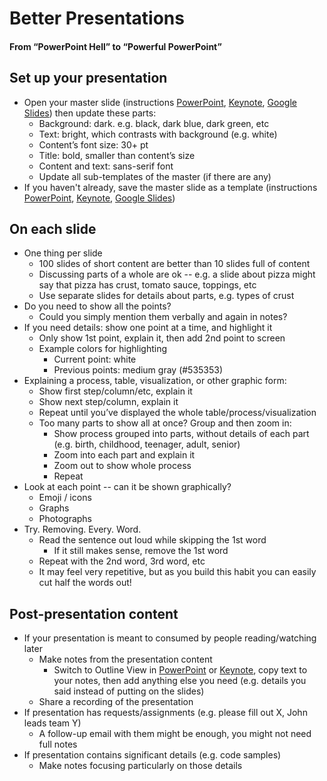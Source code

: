 # Better Presentations
#### From “PowerPoint Hell” to “Powerful PowerPoint”

## Set up your presentation
* Open your master slide (instructions [PowerPoint](https://support.office.com/en-us/article/video-use-slide-masters-to-customize-a-presentation-055c0629-bf35-426a-bd19-5f0780fbc9af), [Keynote](https://www.lynda.com/Keynote-tutorials/Work-master-slides/5034163/3503480-4.html), [Google Slides](https://www.youtube.com/watch?v=S5XWMioTapk)) then update these parts: 
  * Background: dark. e.g. black, dark blue, dark green, etc
  * Text: bright, which contrasts with background (e.g. white) 
  * Content’s font size: 30+ pt
  * Title: bold, smaller than content’s size
  * Content and text: sans-serif font
  * Update all sub-templates of the master (if there are any)
* If you haven't already, save the master slide as a template (instructions [PowerPoint](https://support.microsoft.com/en-us/help/4028667/powerpoint-create-a-slide-master-in-powerpoint), [Keynote](https://support.apple.com/guide/keynote/create-and-manage-keynote-themes-tanb343cb739/mac), [Google Slides](https://business.tutsplus.com/tutorials/make-google-slides-template--cms-29864))

## On each slide
* One thing per slide
  * 100 slides of short content are better than 10 slides full of content
  * Discussing parts of a whole are ok -- e.g. a slide about pizza might say that pizza has crust, tomato sauce, toppings, etc
  * Use separate slides for details about parts, e.g. types of crust
* Do you need to show all the points?
  * Could you simply mention them verbally and again in notes?
* If you need details: show one point at a time, and highlight it
  * Only show 1st point, explain it, then add 2nd point to screen
  * Example colors for highlighting
    * Current point: white
    * Previous points: medium gray (#535353)
* Explaining a process, table, visualization, or other graphic form:
  * Show first step/column/etc, explain it
  * Show next step/column, explain it
  * Repeat until you’ve displayed the whole table/process/visualization
  * Too many parts to show all at once? Group and then zoom in:
    * Show process grouped into parts, without details of each part (e.g. birth, childhood, teenager, adult, senior)
    * Zoom into each part and explain it
    * Zoom out to show whole process
    * Repeat
* Look at each point -- can it be shown graphically?
  * Emoji / icons 
  * Graphs
  * Photographs
* Try. Removing. Every. Word. 
  * Read the sentence out loud while skipping the 1st word
    * If it still makes sense, remove the 1st word
  * Repeat with the 2nd word, 3rd word, etc
  * It may feel very repetitive, but as you build this habit you can easily cut half the words out!
  
## Post-presentation content
* If your presentation is meant to consumed by people reading/watching later
  * Make notes from the presentation content
    * Switch to Outline View in [PowerPoint](https://nutsandboltsspeedtraining.com/powerpoint-tutorials/outline-view-in-powerpoint) or [Keynote](https://support.apple.com/guide/keynote/change-the-working-view-tanae4979928/mac), copy text to your notes, then add anything else you need (e.g. details you said instead of putting on the slides)
  * Share a recording of the presentation
* If presentation has requests/assignments (e.g. please fill out X, John leads team Y)
  * A follow-up email with them might be enough, you might not need full notes
* If presentation contains significant details (e.g. code samples)
  * Make notes focusing particularly on those details
